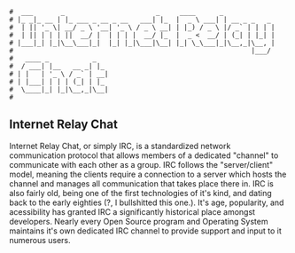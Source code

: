 ```text
#  ___       _                       _     ____      _
# |_ _|_ __ | |_ ___ _ __ _ __   ___| |_  |  _ \ ___| | __ _ _   _
#  | || '_ \| __/ _ \ '__| '_ \ / _ \ __| | |_) / _ \ |/ _` | | | |
#  | || | | | ||  __/ |  | | | |  __/ |_  |  _ <  __/ | (_| | |_| |
# |___|_| |_|\__\___|_|  |_| |_|\___|\__| |_| \_\___|_|\__,_|\__, |
#                                                            |___/
#   ____ _           _
#  / ___| |__   __ _| |_
# | |   | '_ \ / _` | __|
# | |___| | | | (_| | |_
#  \____|_| |_|\__,_|\__|
#
```

Internet Relay Chat
--------------------

Internet Relay Chat, or simply IRC, is a standardized network communication protocol that allows members of a
dedicated "channel" to communicate with each other as a group. IRC follows the "server/client" model, meaning
the clients require a connection to a server which hosts the channel and manages all communication that takes
place there in. IRC is also fairly old, being one of the first technologies of it's kind, and dating back to
the early eighties (?, I bullshitted this one.). It's age, popularity, and acessibility has granted IRC a
significantly historical place amongst developers. Nearly every Open Source program and Operating System
maintains it's own dedicated IRC channel to provide support and input to it numerous users. 

